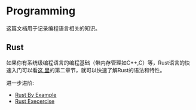 # Programming

这篇文档用于记录编程语言相关的知识。

## Rust

如果你有系统级编程语言的编程基础（带内存管理如C++,C）等，Rust语言的快速入门可以看[这
里](https://course.rs/basic/intro.html)的第二章节，就可以快速了解Rust的语法和特性。

进一步进阶:
- [Rust By Example](https://doc.rust-lang.org/rust-by-example/index.html)
- [Rust Execercise](https://github.com/rust-lang/rustlings/)
